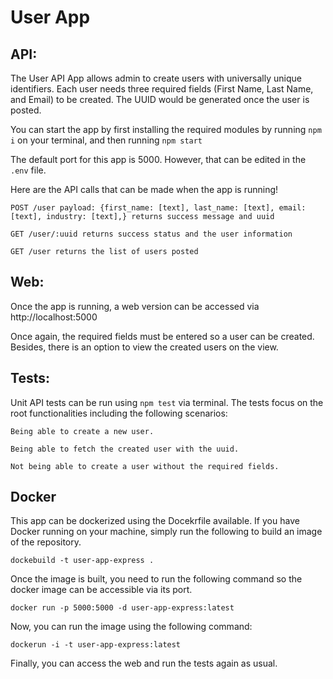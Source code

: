 # User App

## API:

The User API App allows admin to create users with universally unique identifiers. Each user needs three required fields (First Name, Last Name, and Email) to be created. The UUID would be generated once the user is posted.

You can start the app by first installing the required modules by running `npm i` on your terminal, and then running `npm start`

The default port for this app is 5000. However, that can be edited in the `.env` file.

Here are the API calls that can be made when the app is running!

```
POST /user payload: {first_name: [text], last_name: [text], email: [text], industry: [text],} returns success message and uuid
```
```
GET /user/:uuid returns success status and the user information
```
```
GET /user returns the list of users posted
```

## Web:

Once the app is running, a web version can be accessed via http://localhost:5000

Once again, the required fields must be entered so a user can be created. Besides, there is an option to view the created users on the view.

## Tests:

Unit API tests can be run using `npm test` via terminal. The tests focus on the root functionalities including the following scenarios:
```
Being able to create a new user.
```
```
Being able to fetch the created user with the uuid.
```
```
Not being able to create a user without the required fields.
```

## Docker

This app can be dockerized using the Docekrfile available. If you have Docker running on your machine, simply run the following to build an image of the repository.

`dockebuild -t user-app-express .`

Once the image is built, you need to run the following command so the docker image can be accessible via its port.

`docker run -p 5000:5000 -d user-app-express:latest`

Now, you can run the image using the following command:

`dockerun -i -t user-app-express:latest`

Finally, you can access the web and run the tests again as usual.
